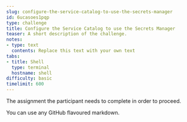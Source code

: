 ```yaml
---
slug: configure-the-service-catalog-to-use-the-secrets-manager
id: 6ucasoes1pqp
type: challenge
title: Configure the Service Catalog to use the Secrets Manager
teaser: A short description of the challenge.
notes:
- type: text
  contents: Replace this text with your own text
tabs:
- title: Shell
  type: terminal
  hostname: shell
difficulty: basic
timelimit: 600
---
```

The assignment the participant needs to complete in order to proceed.

You can use any GitHub flavoured markdown.
